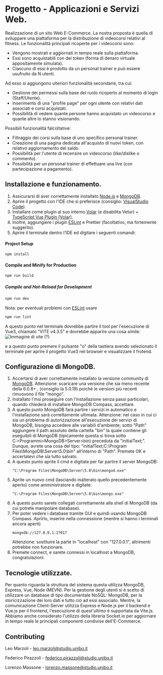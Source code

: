 # Progetto - Applicazioni e Servizi Web.

Realizzazione di un sito Web E-Commerce. La nostra proposta è quella di sviluppare una piattaforma  per la distribuzione di videocorsi relativi al fitness. Le funzionalità principali ricoperte per i videocorsi sono: 
* Vengono mostrati e aggiornati in tempo reale sulla piattaforma.
* Essi sono acquistabili con dei token (forma di denaro virtuale appositamente simulata).
* Ciascuno di essi è prodotto da un personal trainer e può essere usufruito da N utenti.

Ad esso si aggiungono ulteriori funzionalità secondarie, tra cui: 
* Gestione dei permessi sulla base del ruolo ricoperto al momento di login (Staff/Utente).
* Inserimento di una "profile page" per ogni utente con relativi dati associati e corsi acquistati.
* Possibilità di vedere quante persone hanno acquistato un videocorso e quante altre lo stanno visionando.

Possibili funzionalità falcoltative:
* Filtraggio dei corsi sulla base di uno specifico personal trainer.
* Creazione di una pagina dedicata all'acquisto di nuovi token, con relativo aggiornamento del saldo.
* Possibilità per l'utente di recensire un videocorso (like/dislike o commento).
* Possibilità per un personal trainer di effettuare una live (con partecipazione a pagamento).

## Installazione e funzionamento.

1. Assicurarsi di aver correttamente installato [Node.js](https://nodejs.org/en) e [MongoDB](https://www.mongodb.com/try/download/community).
2. Aprire il progetto con l'IDE che si preferisce (consiglio: [VisualStudio Code](https://code.visualstudio.com/)).
3. Installare come plugin al suo interno [Volar](https://marketplace.visualstudio.com/items?itemName=Vue.volar) (e disabilita Vetur) + [TypeScript Vue Plugin (Volar)](https://marketplace.visualstudio.com/items?itemName=Vue.vscode-typescript-vue-plugin).
4. Inoltre, aggiungiere i plugin [ESLint](https://eslint.org/) e Prettier (facoltativo, ma fortemente suggerito).
5. Aprire il terminale dentro l'IDE ed digitare i seguenti comandi:
#### Project Setup

```sh
npm install
```
#### Compile and Minify for Production

```sh
npm run build
```

##### Compile and Hot-Reload for Development

```sh
npm run dev
```

Nota: per eventuali problemi con [ESLint](https://eslint.org/) usare
```sh
npm run lint
```

A questo punto nel terminale dovrebbe partire il tool per l'esecuzione di Vue3, chiamato "VITE v4.3.5" e dovrebbe apparire una cosa simile:
![Immagine di vite (?)](https://user-images.githubusercontent.com/53586012/175346743-897f440d-6b3c-41b8-b3c4-9fd14124088b.png)

e a questo punto premere il pulsante "o" della tastiera avendo selezionato il terminale per aprire il progetto Vue3 nel browser e visualizzare il frotend.

## Configurazione di MongoDB.
1. Accertarsi di aver correttamente installato la versione community di [MongoDB](https://www.mongodb.com/try/download/community).
   Attenzione: scaricare una versione che sia meno recente della 6.0.8+ , (consiglio la 5.0.19) poiché le versioni più recenti rimuovono il file "mongo".
2. Installato l'msi proseguire con l'installazione senza passi particolari, quando chiederà di installare MongoDB Compass, accettare.
3. A questo punto MongoDB farà partire i servizi in automatico e l'installazione sarà correttamente ultimata.
   Attenzione: nel caso in cui ci sia un problema di autorizzazione all'esecuzione dei servizi di MongoDB, bisogna accedere alle variabili d'ambiente;
   sotto "Path" aggiungere il path assoluto della cartella "bin" la quale contiene gli eseguibili di MongoDB (tipicamente questa si trova sotto C:>Programmi>MongoDB>Server>bin) preceduta da "initialText;".
   Dunque, avrete una cosa del tipo:
   "initialText;C:\Program Files\MongoDB\Server\5.0\bin" all'interno di "Path". Premete OK e accertatevi che sia tutto salvato.
5. A questo punto aprite il cmd e digitate per far partire il server MongoDB:
   ```
   "C:\Program Files\MongoDB\Server\5.0\bin\mongod.exe"
   ```
6. Aprite un nuovo cmd (lasciando inalterato quello precedentemente aperto) come amministratore e digitate:
   ```
   "C:\Program Files\MongoDB\Server\5.0\bin\mongo.exe"
   ```
7. A questo punto sarete collegati correttamente alla shell di MongoDB (da cui potrete manipolare database).
8. Per poter vedere i database tramite GUI e quindi usando MongoDB Compass. Aprirlo, inserire nella connessione (mentre si hanno i terminali ancora aperti)
   ```
   mongodb://127.0.0.1:27017
   ```
   Attenzione: sostituire la parte in "localhost" con "127.0.0.1", altrimenti potrebbe non funzionare.
9. Premete connect, e sarete connessi in localhost a MongoDB, congratulazioni.

## Tecnologie utilizzate.

Per quanto riguarda la struttura del sistema questa utilizza MongoDB, Express, Vue, Node (MEVN). Per la gestione degli utenti si è scelto di utilizzare un database di tipo documentale NoSQL: MongoDB, per la storicizzazione dei loro dati e tutto ciò ad essi associato. Mentre, la comunicazione Client-Server utilizza Express e Node.js per il backend e Vue.js per il frontend, l'esecuzione di quest'ultimo è supportata da Vite.js. Abbiamo anche considerato l'utilizzo della libreria Socket.io per aggiornare in tempo reale le principali componenti condivise dell'E-Commerce.

## Contributing
 Leo Marzoli -  leo.marzoli@studio.unibo.it

 Federico Pirazzoli - federico.pirazzoli@studio.unibo.it

 Lorenzo Massone - lorenzo.massone@studio.unibo.it

